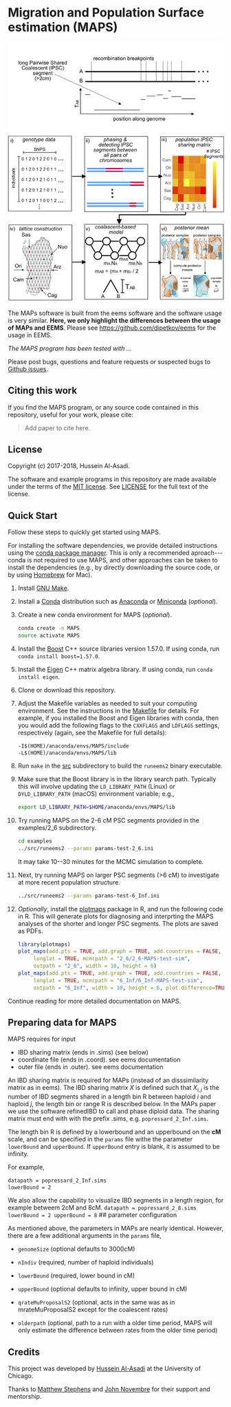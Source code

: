 # Migration and Population Surface estimation (MAPS)

![Overview of the MAPS software](fig1-github.png) 

The MAPs software is built from the eems software and the software
usage is very similar. **Here, we only highlight the differences
between the usage of MAPs and EEMS**. Please see
https://github.com/dipetkov/eems for the usage in EEMS.

*The MAPS program has been tested with ...*

Please post bugs, questions and feature requests or suspected bugs to
[Github issues](https://github.com/halasadi/MAPS/issues).

## Citing this work

If you find the MAPS program, or any source code contained in this
repository, useful for your work, please cite:

> Add paper to cite here.

## License

Copyright (c) 2017-2018, Hussein Al-Asadi.

The software and example programs in this repository are made
available under the terms of the
[MIT license](https://opensource.org/licenses/mit-license.html).
See [LICENSE](LICENSE) for the full text of the license.

## Quick Start

Follow these steps to quickly get started using MAPS.

For installing the software dependencies, we provide detailed
instructions using the
[conda package manager](https://conda.io/docs). This is only a
recommended aproach---conda is not required to use MAPS, and other
approaches can be taken to install the dependencies (e.g., by directly
downloading the source code, or by using [Homebrew](http://brew.sh) for
Mac).

1. Install [GNU Make](https://www.gnu.org/software/make).

2. Install a [Conda](https://conda.io/docs) distribution such as
   [Anaconda](https://www.anaconda.com/download) or
   [Miniconda](https://conda.io/miniconda.html) (*optional*).

3. Create a new conda environment for MAPS (*optional*).

   ```bash
   conda create -n MAPS
   source activate MAPS
   ```
4. Install the [Boost](http://www.boost.org) C++ source libraries
   version 1.57.0. If using conda, run `conda install boost=1.57.0`.

5. Install the [Eigen](http://eigen.tuxfamily.org) C++ matrix algebra
   library. If using conda, run `conda install eigen`.

6. Clone or download this repository.

7. Adjust the Makefile variables as needed to suit your computing
   environment. See the instructions in the [Makefile](src/Makefile)
   for details. For example, if you installed the Boost and Eigen
   libraries with conda, then you would add the following flags to the
   `CXXFLAGS` and `LDFLAGS` settings, respectively (again, see the
   Makefile for full details):

   ```
   -I$(HOME)/anaconda/envs/MAPS/include
   -L$(HOME)/anaconda/envs/MAPS/lib
   ```

8. Run `make` in the [src](src) subdirectory to build the `runeems2`
   binary executable.

9. Make sure that the Boost library is in the library search
   path. Typically this will involve updating the `LD_LIBRARY_PATH`
   (Linux) or `DYLD_LIBRARY_PATH` (macOS) environment variable; e.g.,

   ```bash
   export LD_LIBRARY_PATH=$HOME/anaconda/envs/MAPS/lib
   ```

10. Try running MAPS on the 2-6 cM PSC segments provided in the
    examples/2_6 subdirectory.

    ```bash
    cd examples
    ../src/runeems2 --params params-test-2_6.ini
    ```

    It may take 10--30 minutes for the MCMC simulation to complete.

11. Next, try running MAPS on larger PSC segments (>6 cM) to
    investigate at more recent population structure.

    ```bash
    ../src/runeems2 --params params-test-6_Inf.ini
    ```

12. *Optionally*, install the
    [plotmaps](https://github.com/halasadi/plotmaps) package in R, and
    run the following code in R. This will generate plots for
    diagnosing and interprting the MAPS analyses of the shorter and
    longer PSC segments. The plots are saved as PDFs.

    ```R
    library(plotmaps)
    plot_maps(add.pts = TRUE, add.graph = TRUE, add.countries = FALSE,
         longlat = TRUE, mcmcpath = "2_6/2_6-MAPS-test-sim", 
         outpath = "2_6", width = 10, height = 6)
    plot_maps(add.pts = TRUE, add.graph = TRUE, add.countries = FALSE,
         longlat = TRUE, mcmcpath = "6_Inf/6_Inf-MAPS-test-sim", 
         outpath = "6_Inf", width = 10, height = 6, plot.difference=TRUE)
    ```

Continue reading for more detailed documentation on MAPS.

## Preparing data for MAPS

MAPS requires for input

* IBD sharing matrix (ends in .sims) (see below)
* coordinate file (ends in .coord). see eems documentation
* outer file (ends in .outer). see eems documentation

An IBD sharing matrix is required for MAPs (instead of an
disssimilarity matrix as in eems). The IBD sharing matrix ${X}$ is
defined such that $X_{i,j}$ is the number of IBD segments shared in a
length bin R between haploid $i$ and haploid $j$, the length bin or
range R is described below. In the MAPs paper we use the software
refinedIBD to call and phase diploid data. The sharing matrix must end
with with the prefix .sims, e.g. `popressard_2_Inf.sims`.

The length bin R is defined by a lowerbound and an upperbound on the
**cM** scale, and can be specified in the `params` file withe the
parameter `lowerBound` and `upperBound`. If `upperBound` entry is
blank, it is assumed to be infinity.

For example,
```
datapath = popressard_2_Inf.sims
lowerBound = 2
```

We also allow the capability to visualize IBD segments in a length
region, for example betweem 2cM and 8cM.  ``` datapath =
popressard_2_8.sims lowerBound = 2 upperBound = 8 ``` ## parameter
configuration

As mentioned above, the parameters in MAPs are nearly
identical. However, there are a few additional arguments in the
`params` file,

* `genomeSize` (optional defaults to 3000cM)

* `nIndiv` (required, number of haploid individuals)

* `lowerBound` (required, lower bound in cM)

* `upperBound` (optional defaults to infinity, upper bound in cM)

* `qrateMuProposalS2` (optional, acts in the same was as in mrateMuProposalS2 except for the coalescent rates)

* `olderpath` (optional, path to a run with a older time period, MAPS
               will only estimate the difference between rates from
               the older time period)

## Credits

This project was developed by
[Hussein Al-Asadi](https://github.com/halasadi) at the University of
Chicago.

Thanks to [Matthew Stephens](http://stephenslab.uchicago.edu) and
[John Novembre](http://jnpopgen.org) for their support and mentorship.
